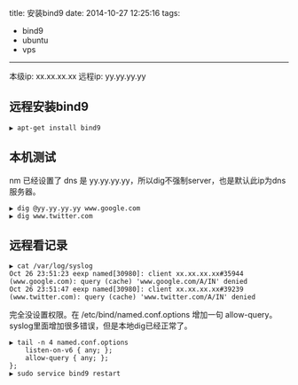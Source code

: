 title: 安装bind9
date: 2014-10-27 12:25:16
tags:
- bind9
- ubuntu
- vps
---
本级ip: xx.xx.xx.xx
远程ip: yy.yy.yy.yy

## 远程安装bind9
```
▶ apt-get install bind9
```

## 本机测试
nm 已经设置了 dns 是 yy.yy.yy.yy，所以dig不强制server，也是默认此ip为dns服务器。
```
▶ dig @yy.yy.yy.yy www.google.com
▶ dig www.twitter.com
```

## 远程看记录
```
▶ cat /var/log/syslog
Oct 26 23:51:23 eexp named[30980]: client xx.xx.xx.xx#35944 (www.google.com): query (cache) 'www.google.com/A/IN' denied
Oct 26 23:51:47 eexp named[30980]: client xx.xx.xx.xx#39239 (www.twitter.com): query (cache) 'www.twitter.com/A/IN' denied
```
完全没设置权限。在 /etc/bind/named.conf.options 增加一句 allow-query。syslog里面增加很多错误，但是本地dig已经正常了。
```
▶ tail -n 4 named.conf.options
	listen-on-v6 { any; };
	allow-query { any; };
};
▶ sudo service bind9 restart
```

